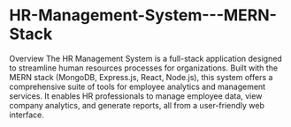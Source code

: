 # HR-Management-System---MERN-Stack

Overview
The HR Management System is a full-stack application designed to streamline human resources processes for organizations. Built with the MERN stack (MongoDB, Express.js, React, Node.js), this system offers a comprehensive suite of tools for employee analytics and management services. It enables HR professionals to manage employee data, view company analytics, and generate reports, all from a user-friendly web interface.
